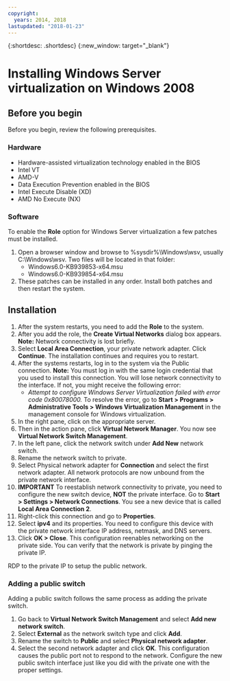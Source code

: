 ```yaml
---
copyright:
  years: 2014, 2018
lastupdated: "2018-01-23"
---
```

{:shortdesc: .shortdesc}
{:new_window: target="_blank"}

# Installing Windows Server virtualization on Windows 2008

<!--Windows 2008 64-bit edition comes with the option to install Windows next generation virtualization application codenamed Veridian. By default the application will not be a selectable option when Adding and Removing Roles from Windows 2008.

Note: At this time, this is only available in full installation of 64-bit editions of Windows 2008. 32-bit versions and Server-core installations do not support this.-->

## Before you begin

Before you begin, review the following prerequisites.

### Hardware

* Hardware-assisted virtualization technology enabled in the BIOS
* Intel VT
* AMD-V
* Data Execution Prevention enabled in the BIOS
* Intel Execute Disable (XD)
* AMD No Execute (NX)

### Software

To enable the **Role** option for Windows Server virtualization a few patches must be installed.
1. Open a browser window and browse to %sysdir%\Windows\wsv, usually C:\Windows\wsv. Two files will be located in that folder:
    * Windows6.0-KB939853-x64.msu
    * Windows6.0-KB939854-x64.msu
2. These patches can be installed in any order. Install both patches and then restart the system.

## Installation 

1. After the system restarts, you need to add the **Role** to the system. 
2. After you add the role, the **Create Virtual Networks** dialog box appears.
**Note:** Network connectivity is lost briefly.
3. Select **Local Area Connection**, your private network adapter. Click **Continue**. The installation continues and requires you to restart. 
4. After the systems restarts, log in to the system via the Public connection. **Note:** You must log in with the same login credential that you used to install this connection. You will lose network connectivity to the interface. If not, you might receive the following error:
    * *Attempt to configure Windows Server Virtualization failed with error code 0x80078000.*
To resolve the error, go to **Start > Programs > Administrative Tools > Windows Virtualization Management** in the management console for Windows virtualization. 
5. In the right pane, click on the appropriate server. 
6. Then in the action pane, click **Virtual Network Manager**. You now see **Virtual Network Switch Management**.
7. In the left pane, click the network switch under **Add New** network switch.
8. Rename the network switch to private. 
9. Select Physical network adapter for **Connection** and select the first network adapter. All network protocols are now unbound from the private network interface.
10. **IMPORTANT** To reestablish network connectivity to private, you need to configure the new switch device, **NOT** the private interface. Go to **Start > Settings > Network Connections**. You see a new device that is called **Local Area Connection 2**.
11. Right-click this connection and go to **Properties**. 
12. Select **ipv4** and its properties. You need to configure this device with the private network interface IP address, netmask, and DNS servers. 
13. Click **OK > Close**. This configuration reenables networking on the private side. You can verify that the network is private by pinging the private IP.

RDP to the private IP to setup the public network.

### Adding a public switch 
Adding a public switch follows the same process as adding the private switch. 
1. Go back to **Virtual Network Switch Management** and select **Add new network switch**. 
2. Select **External** as the network switch type and click **Add**. 
3. Rename the switch to **Public** and select **Physical network adapter**. 
4. Select the second network adapter and click **OK**. This configuration causes the public port not to respond to the network. Configure the new public switch interface just like you did with the private one with the proper settings.
